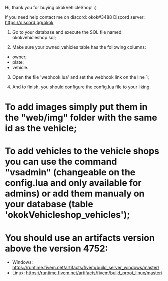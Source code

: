 Hi, thank you for buying okokVehicleShop! :)

If you need help contact me on discord: okok#3488
Discord server: https://discord.gg/okok

1. Go to your database and execute the SQL file named: okokvehicleshop.sql;

2. Make sure your owned_vehicles table has the following columns:
  - owner;
  - plate;
  - vehicle.

3. Open the file 'webhook.lua' and set the webhook link on the line 1;

4. And to finish, you should configure the config.lua file to your liking.

# To add images simply put them in the "web/img" folder with the same id as the vehicle;

# To add vehicles to the vehicle shops you can use the command "vsadmin" (changeable on the config.lua and only available for admins) or add them manualy on your database (table 'okokVehicleshop_vehicles');

# You should use an artifacts version above the version 4752:
  - Windows: https://runtime.fivem.net/artifacts/fivem/build_server_windows/master/
  - Linux: https://runtime.fivem.net/artifacts/fivem/build_proot_linux/master/